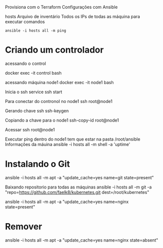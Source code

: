 


Provisiona com o Terraform
Configurações com Ansible

hosts 
Arquivo de inventário
Todos os IPs de todas as máquina para executar comandos

```
ansible -i hosts all -m ping
```

# Criando um controlador

acessando o control

docker exec -it control bash 

acessando máquina node1
docker exec -it node1 bash 

Inicia o ssh 
service ssh start

Para conectar do contronol no node1 
ssh root@node1

Gerando chave ssh
ssh-keygen

 Copiando a chave para o node1
ssh-copy-id root@node1


Acessar
ssh root@node1

Executar ping dentro do node1 tem que estar na pasta /root/ansible
Informações da máuina
ansible -i hosts all -m shell -a 'uptime'

# Instalando o Git 
ansible -i hosts all -m apt -a "update_cache=yes name=git state=present"

Baixando repositorio para todas as máquinas
ansible -i hosts all -m git -a "repo=https://github.com/faelk8/kubernetes.git dest=/root/kubernetes"


ansible -i hosts all -m apt -a "update_cache=yes name=nginx state=present"

# Remover
ansible -i hosts all -m apt -a "update_cache=yes name=nginx state=absent"